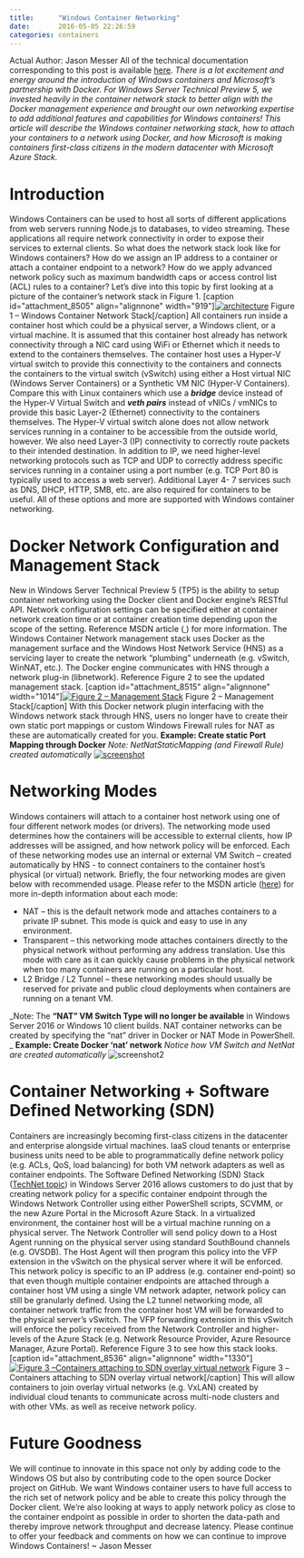 ```yaml
---
title:      "Windows Container Networking"
date:       2016-05-05 22:26:59
categories: containers
---
```

Actual Author: Jason Messer All of the technical documentation corresponding to this post is available [here](https://msdn.microsoft.com/virtualization/windowscontainers/management/container_networking "Container Networking Documentation"). _There is a lot excitement and energy around the introduction of Windows containers and Microsoft’s partnership with Docker. For Windows Server Technical Preview 5, we invested heavily in the container network stack to better align with the Docker management experience and brought our own networking expertise to add additional features and capabilities for Windows containers! This article will describe the Windows container networking stack, how to attach your containers to a network using Docker, and how Microsoft is making containers first-class citizens in the modern datacenter with Microsoft Azure Stack._

# Introduction

Windows Containers can be used to host all sorts of different applications from web servers running Node.js to databases, to video streaming. These applications all require network connectivity in order to expose their services to external clients. So what does the network stack look like for Windows containers? How do we assign an IP address to a container or attach a container endpoint to a network? How do we apply advanced network policy such as maximum bandwidth caps or access control list (ACL) rules to a container? Let’s dive into this topic by first looking at a picture of the container’s network stack in Figure 1. [caption id="attachment_8505" align="alignnone" width="919"][![architecture](https://msdnshared.blob.core.windows.net/media/2016/05/architecture.png)](https://msdnshared.blob.core.windows.net/media/2016/05/architecture.png) Figure 1 – Windows Container Network Stack[/caption] All containers run inside a container host which could be a physical server, a Windows client, or a virtual machine. It is assumed that this container host already has network connectivity through a NIC card using WiFi or Ethernet which it needs to extend to the containers themselves. The container host uses a Hyper-V virtual switch to provide this connectivity to the containers and connects the containers to the virtual switch (vSwitch) using either a Host virtual NIC (Windows Server Containers) or a Synthetic VM NIC (Hyper-V Containers). Compare this with Linux containers which use a **_bridge_** device instead of the Hyper-V Virtual Switch and **_veth pairs_** instead of vNICs / vmNICs to provide this basic Layer-2 (Ethernet) connectivity to the containers themselves. The Hyper-V virtual switch alone does not allow network services running in a container to be accessible from the outside world, however. We also need Layer-3 (IP) connectivity to correctly route packets to their intended destination. In addition to IP, we need higher-level networking protocols such as TCP and UDP to correctly address specific services running in a container using a port number (e.g. TCP Port 80 is typically used to access a web server). Additional Layer 4- 7 services such as DNS, DHCP, HTTP, SMB, etc. are also required for containers to be useful. All of these options and more are supported with Windows container networking. 

# Docker Network Configuration and Management Stack

New in Windows Server Technical Preview 5 (TP5) is the ability to setup container networking using the Docker client and Docker engine’s RESTful API. Network configuration settings can be specified either at container network creation time or at container creation time depending upon the scope of the setting. Reference MSDN article ([ ](https://msdn.microsoft.com/en-us/virtualization/windowscontainers/management/container_networking)) for more information. The Windows Container Network management stack uses Docker as the management surface and the Windows Host Network Service (HNS) as a servicing layer to create the network “plumbing” underneath (e.g. vSwitch, WinNAT, etc.). The Docker engine communicates with HNS through a network plug-in (libnetwork). Reference Figure 2 to see the updated management stack. [caption id="attachment_8515" align="alignnone" width="1014"][![Figure 2 – Management Stack](https://msdnshared.blob.core.windows.net/media/2016/05/managementStack.png)](https://msdnshared.blob.core.windows.net/media/2016/05/managementStack.png) Figure 2 – Management Stack[/caption] With this Docker network plugin interfacing with the Windows network stack through HNS, users no longer have to create their own static port mappings or custom Windows Firewall rules for NAT as these are automatically created for you. **Example: Create static Port Mapping through Docker** _Note: NetNatStaticMapping (and Firewall Rule) created automatically_ [![screenshot](https://msdnshared.blob.core.windows.net/media/2016/05/screenshot1.png)](https://msdnshared.blob.core.windows.net/media/2016/05/screenshot1.png)  

# Networking Modes

Windows containers will attach to a container host network using one of four different network modes (or drivers). The networking mode used determines how the containers will be accessible to external clients, how IP addresses will be assigned, and how network policy will be enforced. Each of these networking modes use an internal or external VM Switch – created automatically by HNS - to connect containers to the container host’s physical (or virtual) network. Briefly, the four networking modes are given below with recommended usage. Please refer to the MSDN article ([here](https://msdn.microsoft.com/virtualization/windowscontainers/management/container_networking "Container Networking Documentation")) for more in-depth information about each mode: 

  * NAT – this is the default network mode and attaches containers to a private IP subnet. This mode is quick and easy to use in any environment.
  * Transparent – this networking mode attaches containers directly to the physical network without performing any address translation. Use this mode with care as it can quickly cause problems in the physical network when too many containers are running on a particular host.
  * L2 Bridge / L2 Tunnel – these networking modes should usually be reserved for private and public cloud deployments when containers are running on a tenant VM.

_Note: The **“NAT” VM Switch Type will no longer be available** in Windows Server 2016 or Windows 10 client builds. NAT container networks can be created by specifying the “nat” driver in Docker or NAT Mode in PowerShell. _ **Example: Create Docker ‘nat’ network** _Notice how VM Switch and NetNat are created automatically_ ![screenshot2](https://msdnshared.blob.core.windows.net/media/2016/05/screenshot2.png)

# Container Networking + Software Defined Networking (SDN)

Containers are increasingly becoming first-class citizens in the datacenter and enterprise alongside virtual machines. IaaS cloud tenants or enterprise business units need to be able to programmatically define network policy (e.g. ACLs, QoS, load balancing) for both VM network adapters as well as container endpoints. The Software Defined Networking (SDN) Stack ([TechNet topic](https://technet.microsoft.com/en-us/library/mt403307.aspx)) in Windows Server 2016 allows customers to do just that by creating network policy for a specific container endpoint through the Windows Network Controller using either PowerShell scripts, SCVMM, or the new Azure Portal in the Microsoft Azure Stack. In a virtualized environment, the container host will be a virtual machine running on a physical server. The Network Controller will send policy down to a Host Agent running on the physical server using standard SouthBound channels (e.g. OVSDB). The Host Agent will then program this policy into the VFP extension in the vSwitch on the physical server where it will be enforced. This network policy is specific to an IP address (e.g. container end-point) so that even though multiple container endpoints are attached through a container host VM using a single VM network adapter, network policy can still be granularly defined. Using the L2 tunnel networking mode, all container network traffic from the container host VM will be forwarded to the physical server’s vSwitch. The VFP forwarding extension in this vSwitch will enforce the policy received from the Network Controller and higher-levels of the Azure Stack (e.g. Network Resource Provider, Azure Resource Manager, Azure Portal). Reference Figure 3 to see how this stack looks. [caption id="attachment_8536" align="alignnone" width="1330"][![Figure 3 –Containers attaching to SDN overlay virtual network](https://msdnshared.blob.core.windows.net/media/2016/05/vNet.png)](https://msdnshared.blob.core.windows.net/media/2016/05/vNet.png) Figure 3 –Containers attaching to SDN overlay virtual network[/caption] This will allow containers to join overlay virtual networks (e.g. VxLAN) created by individual cloud tenants to communicate across multi-node clusters and with other VMs. as well as receive network policy. 

# Future Goodness

We will continue to innovate in this space not only by adding code to the Windows OS but also by contributing code to the open source Docker project on GitHub. We want Windows container users to have full access to the rich set of network policy and be able to create this policy through the Docker client. We’re also looking at ways to apply network policy as close to the container endpoint as possible in order to shorten the data-path and thereby improve network throughput and decrease latency. Please continue to offer your feedback and comments on how we can continue to improve Windows Containers! ~ Jason Messer
